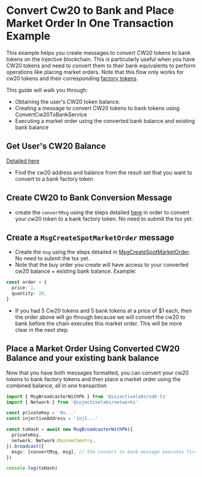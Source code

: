 # Convert Cw20 to Bank and Place Market Order In One Transaction Example

This example helps you create messages to convert CW20 tokens to bank tokens on the Injective blockchain. This is particularly useful when you have CW20 tokens and need to convert them to their bank equivalents to perform operations like placing market orders. Note that this flow only works for cw20 tokens and their corresponding [factory tokens](../readme/application-concepts.md).

This guide will walk you through:

- Obtaining the user's CW20 token balance.
- Creating a message to convert CW20 tokens to bank tokens using ConvertCw20ToBankService
- Executing a market order using the converted bank balance and existing bank balance

## Get User's CW20 Balance

[Detailed here](../querying/querying-api/querying-indexer-explorer.md#fetch-cw20-balances)

- Find the cw20 address and balance from the result set that you want to convert to a bank factory token

## Create CW20 to Bank Conversion Message

- create the `convertMsg` using the steps detailed [here](../readme/application-concepts#example-on-how-to-convert-cw20-to-a-factory-denom) in order to convert your cw20 token to a bank factory token. No need to submit the tsx yet.

## Create a `MsgCreateSpotMarketOrder` message

- Create the `msg` using the steps detailed in [MsgCreateSpotMarketOrder](../core-modules/exchange.md#msgcreatespotmarketorder). No need to submit the tsx yet.
- Note that the buy order you create will have access to your converted cw20 balance + existing bank balance. Example:

```ts
const order = {
  price: 1,
  quantity: 10,
}
```

- If you had 5 Cw20 tokens and 5 bank tokens at a price of $1 each, then the order above will go through because we will convert the cw20 to bank before the chain executes this market order. This will be more clear in the next step.

## Place a Market Order Using Converted CW20 Balance and your existing bank balance

Now that you have both messages formatted, you can convert your cw20 tokens to bank factory tokens and then place a market order using the combined balance, all in one transaction

```ts
import { MsgBroadcasterWithPk } from '@injectivelabs/sdk-ts'
import { Network } from '@injectivelabs/networks'

const privateKey = '0x...'
const injectiveAddress = 'inj1...'

const txHash = await new MsgBroadcasterWithPk({
  privateKey,
  network: Network.MainnetSentry,
}).broadcast({
  msgs: [convertMsg, msg], // the convert to bank message executes first, Then, you will have that additional balance to complete your market order in the following msg
})

console.log(txHash)
```
